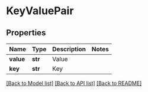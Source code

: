 # KeyValuePair

## Properties
Name | Type | Description | Notes
------------ | ------------- | ------------- | -------------
**value** | **str** | Value | 
**key** | **str** | Key | 

[[Back to Model list]](../README.md#documentation-for-models) [[Back to API list]](../README.md#documentation-for-api-endpoints) [[Back to README]](../README.md)

